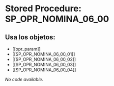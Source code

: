 # Stored Procedure: SP_OPR_NOMINA_06_00

## Usa los objetos:
- [[opr_param]]
- [[SP_OPR_NOMINA_06_00_01]]
- [[SP_OPR_NOMINA_06_00_02]]
- [[SP_OPR_NOMINA_06_00_03]]
- [[SP_OPR_NOMINA_06_00_04]]

*No code available.*

